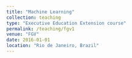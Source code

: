 ```yaml
---
title: "Machine Learning"
collection: teaching
type: "Executive Education Extension course"
permalink: /teaching/fgv1
venue: "FGV"
date: 2016-01-01
location: "Rio de Janeiro, Brazil"
---
```

